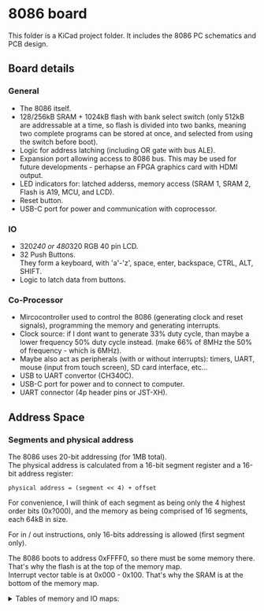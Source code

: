 # 8086 board
This folder is a KiCad project folder.
It includes the 8086 PC schematics and PCB design.

## Board details

### General
- The 8086 itself.
- 128/256kB SRAM + 1024kB flash with bank select switch (only 512kB are addressable at a time, so flash is divided into two banks, meaning two complete programs can be stored at once, and selected from using the switch before boot).
- Logic for address latching (including OR gate with bus ALE).
- Expansion port allowing access to 8086 bus.
This may be used for future developments - perhapse an FPGA graphics card with HDMI output.
- LED indicators for: latched adderss, memory access (SRAM 1, SRAM 2, Flash is A19, MCU, and LCD).
- Reset button.
- USB-C port for power and communication with coprocessor.


### IO
- 320*240 or 480*320 RGB 40 pin LCD.
- 32 Push Buttons.  
They form a keyboard, with 'a'-'z', space, enter, backspace, CTRL, ALT, SHIFT.
- Logic to latch data from buttons.


### Co-Processor
- Mircocontroller used to control the 8086 (generating clock and reset signals), programming the memory and generating interrupts.
- Clock source: if I dont want to generate 33% duty cycle, than maybe a lower frequency 50% duty cycle instead.
  (make 66% of 8MHz the 50% of frequency - which is 6MHz).
- Maybe also act as peripherals (with or without interrupts): timers, UART, mouse (input from touch screen), SD card interface, etc...
- USB to UART convertor (CH340C).
- USB-C port for power and to connect to computer.
- UART connector (4p header pins or JST-XH).


## Address Space

### Segments and physical address

The 8086 uses 20-bit addressing (for 1MB total).  
The physical address is calculated from a 16-bit segment register and a 16-bit address register:

```
physical address = (segment << 4) + offset
```

For convenience, I will think of each segment as being only the 4 highest order bits (0x?000), and the memory as being comprised of 16 segments, each 64kB in size.
    
For in / out instructions, only 16-bits addressing is allowed (first segment only).

The 8086 boots to address 0xFFFF0, so there must be some memory there. That's why the flash is at the top of the memory map.  
Interrupt vector table is at 0x000 - 0x100. That's why the SRAM is at the bottom of the memory map.

<details>
<summary>Tables of memory and IO maps:</summary>

### Memory map

| Addresses             | Segments  | Size  | Description                       |
| --------------------- | --------- | ----- | --------------------------------- |
| 0x0_0000 - 0x4_0000   | 0 - 1     | 128kB | SRAM                              |
| 0x0_0000 - 0x2_0000   | 2 - 3     | 128kB | optional additional SRAM          |
| 0x4_0000 - 0x6_0000   | 4 - 5     | 128kB | MMIO - Microcontroller            |
| 0x6_0000 - 0x7_0000   | 6         | 64 kB | MMIO - RGB LCD - DATA             |
| 0x7_8000 - 0x8_0000   | 7         | 64 kB | MMIO - RGB LCD  - COMMAND         |
| 0x8_0000 - 0xF_FFFF   | 8 - 15    | 512kB | Flash                             |

### IO map

IO ports are 16-bit wide.

| Number    | Address         | Read description | Write description    |
| --------- | --------------- | ---------------- | -------------------- |
| 0         | 0x0000          | 16 Push buttons. | FREE                 |
| 1         | 0x0002          | 16 Push buttons. | FREE                 |
| 2 - 7     | 0x0004 - 0x000E | FREE             | FREE                 |

</details>